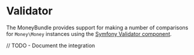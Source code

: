 # Validator

The MoneyBundle provides support for making a number of comparisons for `Money\Money` instances using the [Symfony Validator component](https://symfony.com/doc/current/components/validator.html).

// TODO - Document the integration
